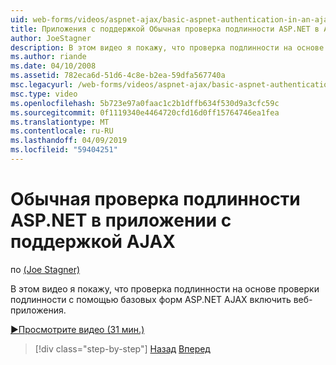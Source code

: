 ```yaml
---
uid: web-forms/videos/aspnet-ajax/basic-aspnet-authentication-in-an-ajax-enabled-application
title: Приложения с поддержкой Обычная проверка подлинности ASP.NET в AJAX | Документация Майкрософт
author: JoeStagner
description: В этом видео я покажу, что проверка подлинности на основе проверки подлинности с помощью базовых форм ASP.NET AJAX включить веб-приложения.
ms.author: riande
ms.date: 04/10/2008
ms.assetid: 782eca6d-51d6-4c8e-b2ea-59dfa567740a
msc.legacyurl: /web-forms/videos/aspnet-ajax/basic-aspnet-authentication-in-an-ajax-enabled-application
msc.type: video
ms.openlocfilehash: 5b723e97a0faac1c2b1dffb634f530d9a3cfc59c
ms.sourcegitcommit: 0f1119340e4464720cfd16d0ff15764746ea1fea
ms.translationtype: MT
ms.contentlocale: ru-RU
ms.lasthandoff: 04/09/2019
ms.locfileid: "59404251"
---
```

# <a name="basic-aspnet-authentication-in-an-ajax-enabled-application"></a>Обычная проверка подлинности ASP.NET в приложении с поддержкой AJAX

по [(Joe Stagner)](https://github.com/JoeStagner)

В этом видео я покажу, что проверка подлинности на основе проверки подлинности с помощью базовых форм ASP.NET AJAX включить веб-приложения.

[&#9654;Просмотрите видео (31 мин.)](https://channel9.msdn.com/Blogs/ASP-NET-Site-Videos/basic-aspnet-authentication-in-an-ajax-enabled-application)

> [!div class="step-by-step"]
> [Назад](implement-infinite-data-patterns-in-ajax.md)
> [Вперед](how-to-dynamically-change-css-using-the-aspnet-ajax-updatepanel.md)

